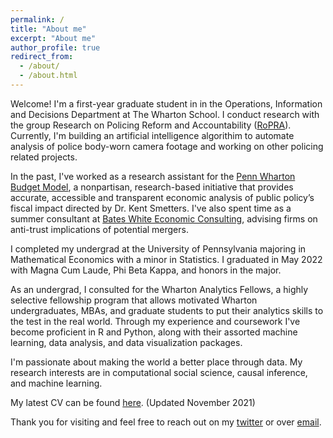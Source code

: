 ```yaml
---
permalink: /
title: "About me"
excerpt: "About me"
author_profile: true
redirect_from: 
  - /about/
  - /about.html
---
```


Welcome! I'm a first-year graduate student in in the Operations, Information and Decisions Department at The Wharton School. I conduct research with the group Research on Policing Reform and Accountability ([RoPRA](https://policingresearch.org/)). Currently, I'm building an artificial intelligence algorithim to automate analysis of police body-worn camera footage and working on other policing related projects.

In the past, I've worked as a research assistant for the [Penn Wharton Budget Model](https://budgetmodel.wharton.upenn.edu/), a nonpartisan, research-based initiative that provides accurate, accessible and transparent economic analysis of public policy’s fiscal impact directed by Dr. Kent Smetters. I've also spent time as a summer consultant at [Bates White Economic Consulting](https://www.bateswhite.com/), advising firms on anti-trust implications of potential mergers. 

I completed my undergrad at the University of Pennsylvania majoring in Mathematical Economics with a minor in Statistics. I graduated in May 2022 with Magna Cum Laude, Phi Beta Kappa, and honors in the major.

As an undergrad, I consulted for the Wharton Analytics Fellows, a highly selective fellowship program that allows motivated Wharton undergraduates, MBAs, and graduate students to put their analytics skills to the test in the real world. Through my experience and coursework I've become proficient in R and Python, along with their assorted machine learning, data analysis, and data visualization packages. 

I'm passionate about making the world a better place through data. My research interests are in computational social science, causal inference, and machine learning. 

My latest CV can be found [here](http://greglanzalotto.github.io/files/GregLanzalottoCV.pdf). (Updated November 2021)

Thank you for visiting and feel free to reach out on my [twitter](https://twitter.com/GregLanzalotto) or over [email](mailto:glanza@sas.upenn.edu).

